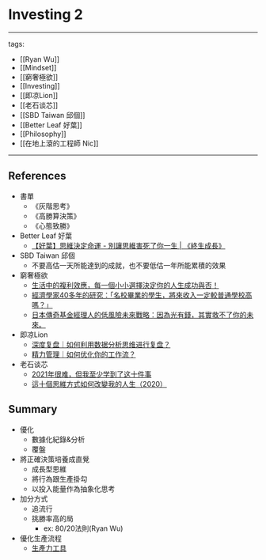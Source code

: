 # Investing 2

---
tags:
  - [[Ryan Wu]]
  - [[Mindset]]
  - [[窮奢極欲]]
  - [[Investing]]
  - [[即凉Lion]]
  - [[老石谈芯]]
  - [[SBD Taiwan 邱個]]
  - [[Better Leaf 好葉]]
  - [[Philosophy]]
  - [[在地上滾的工程師 Nic]]
---

## References
* 書單
  * 《灰階思考》
  * 《高勝算決策》
  * 《心態致勝》
* Better Leaf 好葉
  * [【好葉】思維決定命運 - 別讓思維害死了你一生 | 《終生成長》](https://youtu.be/jbUJGkM4Ksk)
* SBD Taiwan 邱個
  * 不要高估一天所能達到的成就，也不要低估一年所能累積的效果
* 窮奢極欲
  * [生活中的複利效應，每一個小小選擇決定你的人生成功與否！](https://youtu.be/HS-VCcy5s_I)
  * [經濟學家40多年的研究：「名校畢業的學生，將來收入一定較普通學校高嗎？」](https://www.youtube.com/watch?v=m-uZYwOCJdY)
  * [日本傳奇基金經理人的低風險未來戰略：因為光有錢，其實救不了你的未來。](https://www.youtube.com/watch?v=c7T41eCmmVk)
* 即凉Lion 
  * [深度复盘｜如何利用数据分析思维进行复盘？](https://www.youtube.com/watch?v=JmNNrJdUoKc)
  * [精力管理｜如何优化你的工作流？](https://www.youtube.com/watch?v=8R_9cAvzDcU)
* 老石谈芯
  * [2021年很难，但我至少学到了这十件事](https://www.youtube.com/watch?v=763kY8W9FAQ)
  * [這十個思維方式如何改變我的人生（2020）](https://www.youtube.com/watch?v=L0_Fh296Qx0)


## Summary
* 優化
  * 數據化紀錄&分析
  * 覆盤
* 將正確決策培養成直覺
  * 成長型思維
  * 將行為跟生產掛勾
  * 以投入能量作為抽象化思考
* 加分方式
  * 追流行
  * 挑勝率高的局
    * ex: 80/20法則(Ryan Wu)
* 優化生產流程
  * [生產力工具](../Science/Technology/Productivity%20Tools.md)
